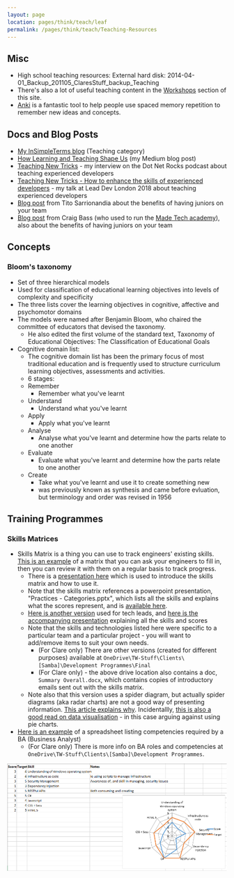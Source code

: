 ```yaml
---
layout: page
location: pages/think/teach/leaf
permalink: /pages/think/teach/Teaching-Resources
---
```


## Misc

- High school teaching resources: External hard disk: 2014-04-01_Backup\_201105_ClaresStuff_backup\_Teaching
- There's also a lot of useful teaching content in the [Workshops](/pages/think/events/Workshops) section of this site.
- [Anki](apps.ankiweb.net) is a fantastic tool to help people use spaced memory repetition to remember new ideas and concepts.

## Docs and Blog Posts

- [My InSimpleTerms blog](https://insimpleterms.blog/category/teaching) (Teaching category)
- [How Learning and Teaching Shape Us](https://medium.com/a-woman-in-technology/how-learning-and-teaching-shape-us-3e6333b8c7ba) (my Medium blog post)
- [Teaching New Tricks](https://www.dotnetrocks.com/?show=1621) - my interview on the Dot Net Rocks podcast about teaching experienced developers
- [Teaching New Tricks - How to enhance the skills of experienced developers](https://www.youtube.com/watch?v=Ue4dOfTRofg&feature=youtu.be) - my talk at Lead Dev London 2018 about teaching experienced developers
- [Blog post](https://rbs-tito.medium.com/the-resilience-of-mixed-seniority-engineering-teams-eacb98f185d1) from Tito Sarrionandia about the benefits of having juniors on your team
- [Blog post](https://craigbass.uk/my-blog/maximising-involvement-in-mixed-seniority-engineering-teams) from Craig Bass (who used to run the [Made Tech academy]()), also about the benefits of having juniors on your team

## Concepts

### Bloom's taxonomy

- Set of three hierarchical models
- Used for classification of educational learning objectives into levels of complexity and specificity
- The three lists cover the learning objectives in cognitive, affective and psychomotor domains
- The models were named after Benjamin Bloom, who chaired the committee of educators that devised the taxonomy. 
    - He also edited the first volume of the standard text, Taxonomy of Educational Objectives: The Classification of Educational Goals
- Cognitive domain list:
  - The cognitive domain list has been the primary focus of most traditional education and is frequently used to structure curriculum learning objectives, assessments and activities.
  - 6 stages:
  - Remember 
    - Remember what you've learnt
  - Understand
    - Understand what you've learnt
  - Apply
    - Apply what you've learnt
  - Analyse
    - Analyse what you've learnt and determine how the parts relate to one another
  - Evaluate
    - Evaluate what you've learnt and determine how the parts relate to one another
  - Create 
    - Take what you've learnt and use it to create something new
    - was previously known as synthesis and came before evluation, but terminology and order was revised in 1956

## Training Programmes

### Skills Matrices

- Skills Matrix is a thing you can use to track engineers' existing skills. [This is an example](https://docs.google.com/spreadsheets/d/1O_eSoLiWOLeLOxOERF22UiWsjsp59thy1fd8JPhRif4/edit?usp=sharing) of a matrix that you can ask your engineers to fill in, then you can review it with them on a regular basis to track progress. 
    - There is a [presentation here](https://drive.google.com/file/d/18gqpL9ky00CQZ11gh4GWll5Pg6xxHi_g/view?usp=sharing) which is used to introduce the skills matrix and how to use it.
    - Note that the skills matrix references a powerpoint presentation, "Practices - Categories.pptx", which lists all the skills and explains what the scores represent, and is [available here](https://drive.google.com/file/d/1569G1kM5YhBfFR9qB7pLNcBo_o1niGAn/view?usp=sharing). 
    - [Here is another version](https://drive.google.com/file/d/1BzyJWBHgXe6G46DbLNQ96wDxIXeYKIwh/view?usp=sharing) used for tech leads, and [here is the accompanying presentation](https://drive.google.com/file/d/12SN5kqNuxI88wW4afONbc_7bMJ9abQNu/view?usp=sharing) explaining all the skills and scores
    - Note that the skills and technologies listed here were specific to a particular team and a particular project - you will want to add/remove items to suit your own needs.
        - (For Clare only) There are other versions (created for different purposes) available at `OneDrive\TW-Stuff\Clients\[Samba]\Development Programmes\Final`
        - (For Clare only) - the above drive location also contains a doc, `Summary Overall.docx`, which contains copies of introductory emails sent out with the skills matrix.
    - Note also that this version uses a spider diagram, but actually spider diagrams (aka radar charts) are not a good way of presenting information. [This article explains why](https://blog.scottlogic.com/2011/09/23/a-critique-of-radar-charts.html). Incidentallly, [this is also a good read on data visualisation]((https://blog.funnel.io/why-we-dont-use-pie-charts-and-some-tips-on-better-data-visualizations)) - in this case arguing against using pie charts.
- [Here is an example](https://drive.google.com/file/d/1sGyyOeFg4xl58WLq8bBuOmdrruLAcCE7/view?usp=sharing) of a spreadsheet listing competencies required by a BA (Business Analyst)
    - (For Clare only) There is more info on BA roles and competencies at `OneDrive\TW-Stuff\Clients\[Samba]\Development Programmes`.

![skills matrix](/resources/images/skills-matrix.png)
